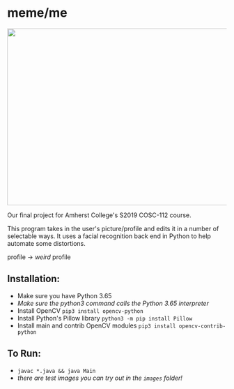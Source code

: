 # meme/me

<img src='https://thumbs.gfycat.com/PowerlessSophisticatedJumpingbean-size_restricted.gif' frameborder='0' scrolling='no' allowfullscreen width='640' height='405'/>


Our final project for Amherst College's S2019 COSC-112 course.

This program takes in the user's picture/profile and edits it in a number of selectable ways.
It uses a facial recognition back end in Python to help automate some distortions.

profile -> *weird* profile

## Installation:
 * Make sure you have Python 3.65
  * *Make sure the python3 command calls the Python 3.65 interpreter*
 * Install OpenCV `pip3 install opencv-python`
 * Install Python's Pillow library `python3 -m pip install Pillow`
 * Install main and contrib OpenCV modules `pip3 install opencv-contrib-python`



## To Run:
  * `javac *.java && java Main`
  * *there are test images you can try out in the `images` folder!*
